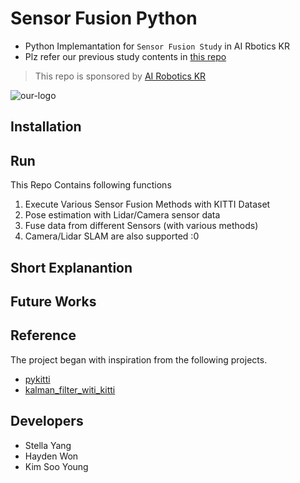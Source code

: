 # Sensor Fusion Python

* Python Implemantation for `Sensor Fusion Study` in AI Rbotics KR 
* Plz refer our previous study contents in [this repo](https://github.com/ai-robotics-kr/sensor_fusion_study)

> This repo is sponsored by [AI Robotics KR](https://www.facebook.com/groups/airoboticskr)

![our-logo](https://user-images.githubusercontent.com/10994112/93724065-e31f1d00-fbde-11ea-8f08-ccb9d834cb42.png)


## Installation

## Run

This Repo Contains following functions 

1. Execute Various Sensor Fusion Methods with KITTI Dataset
2. Pose estimation with Lidar/Camera sensor data
3. Fuse data from different Sensors (with various methods)
4. Camera/Lidar SLAM are also supported :0

## Short Explanantion


## Future Works

## Reference

The project began with inspiration from the following projects.

* [pykitti](https://github.com/utiasSTARS/pykitti)
* [kalman_filter_witi_kitti](https://github.com/motokimura/kalman_filter_witi_kitti)

## Developers

* Stella Yang
* Hayden Won
* Kim Soo Young


